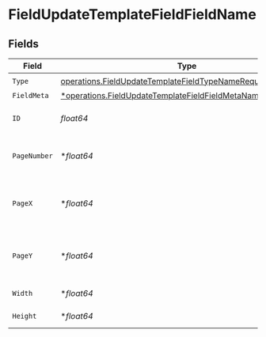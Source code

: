 # FieldUpdateTemplateFieldFieldName


## Fields

| Field                                                                                                                                       | Type                                                                                                                                        | Required                                                                                                                                    | Description                                                                                                                                 |
| ------------------------------------------------------------------------------------------------------------------------------------------- | ------------------------------------------------------------------------------------------------------------------------------------------- | ------------------------------------------------------------------------------------------------------------------------------------------- | ------------------------------------------------------------------------------------------------------------------------------------------- |
| `Type`                                                                                                                                      | [operations.FieldUpdateTemplateFieldTypeNameRequestBody1](../../models/operations/fieldupdatetemplatefieldtypenamerequestbody1.md)          | :heavy_check_mark:                                                                                                                          | N/A                                                                                                                                         |
| `FieldMeta`                                                                                                                                 | [*operations.FieldUpdateTemplateFieldFieldMetaNameRequestBody](../../models/operations/fieldupdatetemplatefieldfieldmetanamerequestbody.md) | :heavy_minus_sign:                                                                                                                          | N/A                                                                                                                                         |
| `ID`                                                                                                                                        | *float64*                                                                                                                                   | :heavy_check_mark:                                                                                                                          | The ID of the field to update.                                                                                                              |
| `PageNumber`                                                                                                                                | **float64*                                                                                                                                  | :heavy_minus_sign:                                                                                                                          | The page number the field will be on.                                                                                                       |
| `PageX`                                                                                                                                     | **float64*                                                                                                                                  | :heavy_minus_sign:                                                                                                                          | The X coordinate of where the field will be placed.                                                                                         |
| `PageY`                                                                                                                                     | **float64*                                                                                                                                  | :heavy_minus_sign:                                                                                                                          | The Y coordinate of where the field will be placed.                                                                                         |
| `Width`                                                                                                                                     | **float64*                                                                                                                                  | :heavy_minus_sign:                                                                                                                          | The width of the field.                                                                                                                     |
| `Height`                                                                                                                                    | **float64*                                                                                                                                  | :heavy_minus_sign:                                                                                                                          | The height of the field.                                                                                                                    |